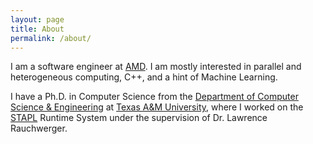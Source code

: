 ```yaml
---
layout: page
title: About
permalink: /about/
---
```

I am a software engineer at [AMD](https://www.amd.com). I am mostly interested in parallel and heterogeneous computing, C++, and a hint of Machine Learning.

I have a Ph.D. in Computer Science from the [Department of Computer Science & Engineering](https://engineering.tamu.edu/cse/index.html) at [Texas A&M University](https://www.tamu.edu/), where I worked on the [STAPL](https://parasol-lab.gitlab.io/stapl-home/) Runtime System under the supervision of Dr. Lawrence Rauchwerger.
